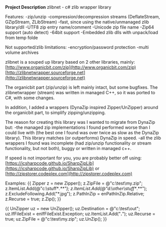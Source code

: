 **Project Description**
zlibnet - c# zlib wrapper library


Features:
-zip/unzip
-compression/decompression streams (DeflateStream, GZipStream, ZLibStream)
-fast, since using the native/unmanaged zlib library/dll
-UTF8 zip entry name/comment
-Unicode zip file name
-Zip64 support (auto detect)
-64bit support
-Embedded zlib dlls with unpack/load from temp folde

Not supported/zlib limitations:
-encryption/password protection
-multi volume archives

zlibnet is a souped up library based on 2 other libraries, mainly:
[http://www.organicbit.com/zip](http://www.organicbit.com/zip)
[http://zlibnetwrapper.sourceforge.net](http://zlibnetwrapper.sourceforge.net)

The organicbit part (zip/unzip) is left mainly intact, but some bugfixes.
The zlibnetwrapper (stream) was written in managed C++, so it was ported to C#, with some changes.

In addition, I added a wrappers (DynaZip inspired Zipper/UnZipper) around the organicbit part, to simplify zipping/unzipping.

The reason for creating this library was I wanted to migrate from DynaZip but:
-the managed zip implementations I found performed worse than I could live with (the best one I found was over twice as slow as the DynaZip library). This library matches (or outperforms) DynaZip in speed. 
-all the zlib wrappers I found was incomplete (had zip/unzip functionality or stream functionality, but not both), buggy or written in managed c++.

If speed is not important for you, you are probably better off using:
[https://icsharpcode.github.io/SharpZipLib](https://icsharpcode.github.io/SharpZipLib)
or
[http://zipstorer.codeplex.com](http://zipstorer.codeplex.com)

Examples:
{{
Zipper z = new Zipper();
z.ZipFile = @"c:\test\my.zip";
z.ItemList.Add(@"c:\stuff\**.**");
z.ItemList.Add(@"d:\other\stuff\**.**");
z.ExcludeFollowing.Add("*.jpg");
z.PathInZip = enPathInZip.Relative;
z.Recurse = true;
z.Zip();
}}

{{
UnZipper uz = new UnZipper();
uz.Destination = @"c:\test\out\";
uz.IfFileExist = enIfFileExist.Exception;
uz.ItemList.Add("**.**");
uz.Recurse = true;
uz.ZipFile = @"c:\test\my.zip";
uz.UnZip();
}}
